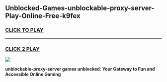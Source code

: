 
## Unblocked-Games-unblockable-proxy-server-Play-Online-Free-k9fex
<h3>
<a href="https://premium76.site?title=unblockable-proxy-server&ref=26A">CLICK TO PLAY</a></h3>
<hr>

<h3>
<a href="https://premium76.site?title=unblockable-proxy-server&ref=26A">CLICK 2 PLAY</a>
  
</h3>

<a href="https://premium76.site?title=unblockable-proxy-server&ref=26A"><img src="https://clearcache.store/games.png"></a>


**unblockable-proxy-server games unblocked: Your Gateway to Fun and Accessible Online Gaming**
